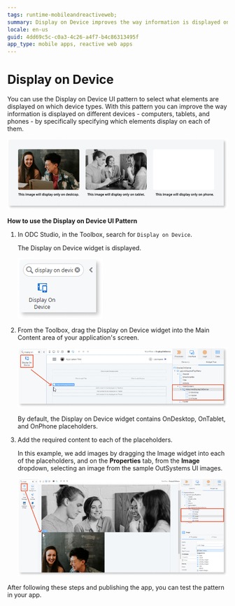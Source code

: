 ```yaml
---
tags: runtime-mobileandreactiveweb;  
summary: Display on Device improves the way information is displayed on different devices.
locale: en-us
guid: 4dd69c5c-c0a3-4c26-a4f7-b4c86313495f
app_type: mobile apps, reactive web apps
---
```


# Display on Device

You can use the Display on Device UI pattern to select what elements are displayed on which device types. With this pattern you can improve the way information is displayed on different devices - computers, tablets, and phones - by specifically specifying which elements display on each of them.

![](<images/displayondevice-1.png>)

**How to use the Display on Device UI Pattern**

1. In ODC Studio, in the Toolbox, search for `Display on Device`.

    The Display on Device widget is displayed.

    ![](<images/displayondevice-2-ss.png>)

1. From the Toolbox, drag the Display on Device widget into the Main Content area of your application's screen.

    ![](<images/displayondevice-3-ss.png>)

    By default, the Display on Device widget contains OnDesktop, OnTablet, and OnPhone placeholders.

1. Add the required content to each of the placeholders.

    In this example, we add images by dragging the Image widget into each of the placeholders, and on the **Properties** tab, from the **Image** dropdown, selecting an image from the sample OutSystems UI images.

    ![](<images/displayondevice-4-ss.png>)

After following these steps and publishing the app, you can test the pattern in your app.
